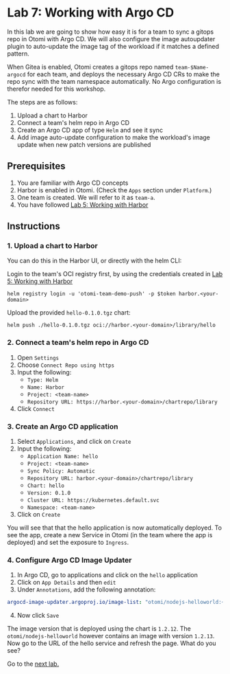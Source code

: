 # Lab 7: Working with Argo CD

In this lab we are going to show how easy it is for a team to sync a gitops repo in Otomi with Argo CD. We will also configure the image autoupdater plugin to auto-update the image tag of the workload if it matches a defined pattern.

When Gitea is enabled, Otomi creates a gitops repo named `team-$Name-argocd` for each team, and deploys the necessary Argo CD CRs to make the repo sync with the team namespace automatically. No Argo configuration is therefor needed for this workshop.

The steps are as follows:

1. Upload a chart to Harbor
2. Connect a team's helm repo in Argo CD
3. Create an Argo CD app of type `Helm` and see it sync
4. Add image auto-update configuration to make the workload's image update when new patch versions are published

## Prerequisites

1. You are familiar with Argo CD concepts
2. Harbor is enabled in Otomi. (Check the `Apps` section under `Platform`.)
3. One team is created. We will refer to it as `team-a`.
4. You have followed [Lab 5: Working with Harbor](./../05-harbor/README.md)

## Instructions

### 1. Upload a chart to Harbor

You can do this in the Harbor UI, or directly with the helm CLI:

Login to the team's OCI registry first, by using the credentials created in [Lab 5: Working with Harbor](./../05-harbor/README.md)

```
helm registry login -u 'otomi-team-demo-push' -p $token harbor.<your-domain>
```

Upload the provided `hello-0.1.0.tgz` chart:

```
helm push ./hello-0.1.0.tgz oci://harbor.<your-domain>/library/hello
```


### 2. Connect a team's helm repo in Argo CD

1. Open `Settings`
2. Choose `Connect Repo using https`
3. Input the following:
   - `Type: Helm`
   - `Name: Harbor`
   - `Project: <team-name>`
   - `Repository URL: https://harbor.<your-domain>/chartrepo/library`
4. Click `Connect`

### 3. Create an Argo CD application

1. Select `Applications`, and click on `Create`
2. Input the following:
   - `Application Name: hello`
   - `Project: <team-name>`
   - `Sync Policy: Automatic`
   - `Repository URL: harbor.<your-domain>/chartrepo/library`
   - `Chart: hello`
   - `Version: 0.1.0`
   - `Cluster URL: https://kubernetes.default.svc`
   - `Namespace: <team-name>`
3. Click on `Create`

You will see that that the hello application is now automatically deployed. To see the app, create a new Service in Otomi (in the team where the app is deployed) and set the exposure to `Ingress`.

### 4. Configure Argo CD Image Updater

1. In Argo CD, go to applications and click on the `hello` application
2. Click on `App Details` and then `edit`
3. Under `Annotations`, add the following annotation:

```yaml
argocd-image-updater.argoproj.io/image-list: "otomi/nodejs-helloworld:~1.2"
```

4. Now click `Save`

The image version that is deployed using the chart is `1.2.12`. The `otomi/nodejs-helloworld` however contains an image with version `1.2.13`. Now go to the URL of the hello service and refresh the page. What do you see?


Go to the [next lab.](../08-secrets/README.md)